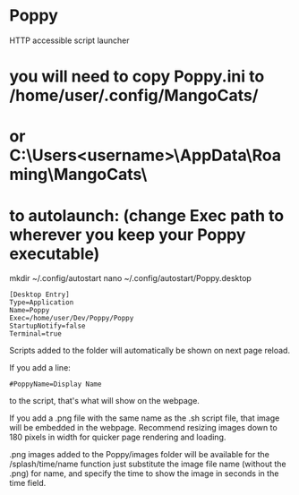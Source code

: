 # Poppy
HTTP accessible script launcher

# you will need to copy Poppy.ini to /home/user/.config/MangoCats/
# or C:\Users\<username>\AppData\Roaming\MangoCats\

# to autolaunch: (change Exec path to wherever you keep your Poppy executable)
mkdir ~/.config/autostart
nano ~/.config/autostart/Poppy.desktop
```
[Desktop Entry]
Type=Application
Name=Poppy
Exec=/home/user/Dev/Poppy/Poppy
StartupNotify=false
Terminal=true
```

Scripts added to the folder will automatically be shown on next page reload.

If you add a line:
```
#PoppyName=Display Name
```
to the script, that's what will show on the webpage.

If you add a .png file with the same name as the .sh script file, that image
will be embedded in the webpage.  Recommend resizing images down to 180 pixels
in width for quicker page rendering and loading.

.png images added to the Poppy/images folder will be available for the
/splash/time/name function just substitute the image file name (without the .png)
for name, and specify the time to show the image in seconds in the time field.
